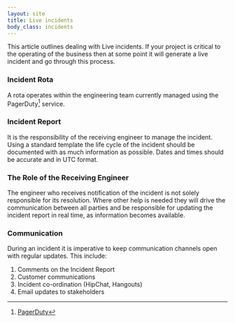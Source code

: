 ```yaml
---
layout: site
title: Live incidents
body_class: incidents
---
```

This article outlines dealing with Live incidents.  If your project is critical to the operating of the business then at some point it will generate a live incident and go through this process.  

### Incident Rota

A rota operates within the engineering team currently managed using the PagerDuty[^1] service.

### Incident Report

It is the responsibility of the receiving engineer to manage the incident.  Using a standard template the life cycle of the incident should be documented with as much information as possible.  Dates and times should be accurate and in UTC format.

### The Role of the Receiving Engineer

The engineer who receives notification of the incident is not solely responsible for its resolution. Where other help is needed they will drive the communication between all parties and be responsible for updating the incident report in real time, as information becomes available.

### Communication

During an incident it is imperative to keep communication channels open with regular updates.  This include:

1. Comments on the Incident Report
2. Customer communications
3. Incident co-ordination (HipChat, Hangouts)
4. Email updates to stakeholders

[^1]: [PagerDuty](https://www.pagerduty.com)
